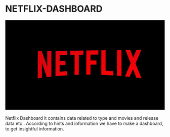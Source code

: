 # NETFLIX-DASHBOARD
![Neflix!](https://github.com/PULLI-NIKHIL/Netflix_SQL_Project/blob/main/Neflix%20image.jpg)

Netflix Dashboard it contains data related to type and movies and release data etc . According to hints and information we have to make a dashboard, to get insightful information.
